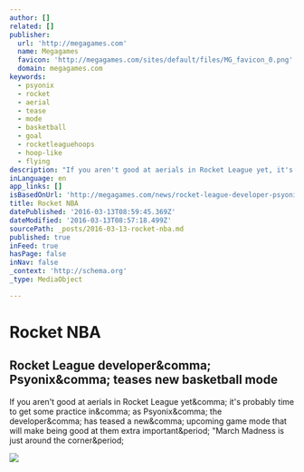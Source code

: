 ```yaml
---
author: []
related: []
publisher:
  url: 'http://megagames.com'
  name: Megagames
  favicon: 'http://megagames.com/sites/default/files/MG_favicon_0.png'
  domain: megagames.com
keywords:
  - psyonix
  - rocket
  - aerial
  - tease
  - mode
  - basketball
  - goal
  - rocketleaguehoops
  - hoop-like
  - flying
description: "If you aren't good at aerials in Rocket League yet, it's probably time to get some practice in, as Psyonix, the developer, has teased a new, upcoming game mode that will make being good at them extra important. \"March Madness is just around the corner."
inLanguage: en
app_links: []
isBasedOnUrl: 'http://megagames.com/news/rocket-league-developer-psyonix-teases-new-basketball-mode'
title: Rocket NBA
datePublished: '2016-03-13T08:59:45.369Z'
dateModified: '2016-03-13T08:57:18.499Z'
sourcePath: _posts/2016-03-13-rocket-nba.md
published: true
inFeed: true
hasPage: false
inNav: false
_context: 'http://schema.org'
_type: MediaObject

---
```

# Rocket NBA

<article style=""><h1>Rocket League developer&amp;comma; Psyonix&amp;comma; teases new basketball mode</h1><p>If you aren't good at aerials in Rocket League yet&amp;comma; it's probably time to get some practice in&amp;comma; as Psyonix&amp;comma; the developer&amp;comma; has teased a new&amp;comma; upcoming game mode that will make being good at them extra important&amp;period; "March Madness is just around the corner&amp;period;</p><img src="http://megagames.com/sites/default/files/game-content-images/rocketbasket.jpg" /></article>